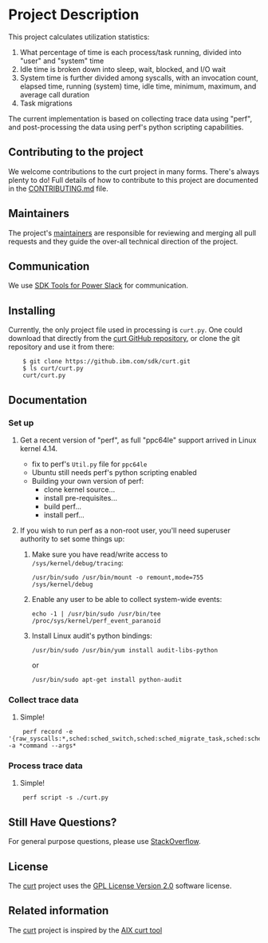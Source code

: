 # Project Description
This project calculates utilization statistics:
1. What percentage of time is each process/task running, divided into "user" and "system" time
2. Idle time is broken down into sleep, wait, blocked, and I/O wait
3. System time is further divided among syscalls, with an invocation count, elapsed time, running (system) time, idle time, minimum, maximum, and average call duration
4. Task migrations

The current implementation is based on collecting trace data using "perf", and post-processing the data using perf's python scripting capabilities.

## Contributing to the project
We welcome contributions to the curt project in many forms. There's always plenty to do! Full details of how to contribute to this project are documented in the [CONTRIBUTING.md](CONTRIBUTING.md) file.

## Maintainers
The project's [maintainers](MAINTAINERS.txt) are responsible for reviewing and merging all pull requests and they guide the over-all technical direction of the project.

## Communication <a name="communication"></a>
We use [SDK Tools for Power Slack](https://toolsforpower.slack.com/) for communication.

## Installing
Currently, the only project file used in processing is `curt.py`.  One could download that directly from the [curt GitHub repository](https://github.ibm.com/sdk/curt), or clone the git repository and use it from there:
```
    $ git clone https://github.ibm.com/sdk/curt.git
    $ ls curt/curt.py
    curt/curt.py
```

## Documentation

### Set up
1. Get a recent version of "perf", as full "ppc64le" support arrived in Linux kernel 4.14.
   * fix to perf's `Util.py` file for `ppc64le`
   * Ubuntu still needs perf's python scripting enabled
   * Building your own version of perf:
     * clone kernel source...
     * install pre-requisites...
     * build perf...
     * install perf...

1. If you wish to run perf as a non-root user, you'll need superuser authority to set some things up:
   1. Make sure you have read/write access to `/sys/kernel/debug/tracing`:
      ```
      /usr/bin/sudo /usr/bin/mount -o remount,mode=755 /sys/kernel/debug
      ```
   1. Enable any user to be able to collect system-wide events:
      ```
      echo -1 | /usr/bin/sudo /usr/bin/tee /proc/sys/kernel/perf_event_paranoid
      ```
   1. Install Linux audit's python bindings:
      ```
      /usr/bin/sudo /usr/bin/yum install audit-libs-python
      ```
      or
      ```
      /usr/bin/sudo apt-get install python-audit
      ```

### Collect trace data
1. Simple!
```
    perf record -e '{raw_syscalls:*,sched:sched_switch,sched:sched_migrate_task,sched:sched_process_exec,sched:sched_process_fork,sched:sched_process_exit,sched:sched_stat_runtime,sched:sched_stat_wait,sched:sched_stat_sleep,sched:sched_stat_blocked,sched:sched_stat_iowait}' -a *command --args*
```

### Process trace data
1. Simple!
```
    perf script -s ./curt.py
```

## Still Have Questions?
For general purpose questions, please use [StackOverflow](http://stackoverflow.com/questions/tagged/toolsforpower).

## License <a name="license"></a>
The [curt](https://github.ibm.com/sdk/curt) project uses the [GPL License Version 2.0](LICENSE) software license.

## Related information
The [curt](https://github.ibm.com/sdk/curt) project is inspired by the [AIX curt tool](https://www.ibm.com/support/knowledgecenter/en/ssw_aix_72/com.ibm.aix.prftools/idprftools_cpu.htm)
